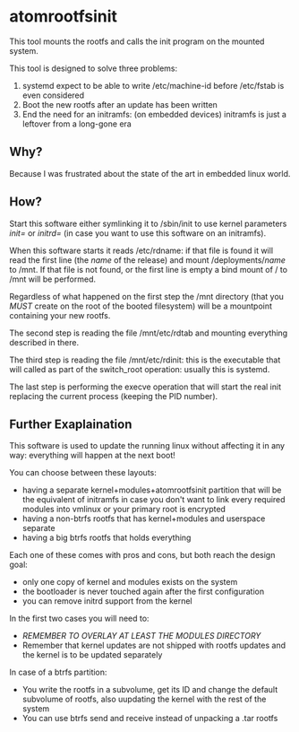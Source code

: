 # atomrootfsinit

This tool mounts the rootfs and calls the init program on the mounted system.

This tool is designed to solve three problems:
1. systemd expect to be able to write /etc/machine-id before /etc/fstab is even considered
2. Boot the new rootfs after an update has been written
3. End the need for an initramfs: (on embedded devices) initramfs is just a leftover from a long-gone era

## Why?

Because I was frustrated about the state of the art in embedded linux world.

## How?

Start this software either symlinking it to /sbin/init to use kernel parameters *init=* or *initrd=* (in case you want to use this software on an initramfs).

When this software starts it reads /etc/rdname: if that file is found it will read the first line (the *name* of the release) and mount /deployments/*name* to /mnt. If that file is not found, or the first line is empty a bind mount of / to /mnt will be performed.

Regardless of what happened on the first step the /mnt directory (that you _MUST_ create on the root of the booted filesystem) will be a mountpoint containing your new rootfs.

The second step is reading the file /mnt/etc/rdtab and mounting everything described in there.

The third step is reading the file /mnt/etc/rdinit: this is the executable that will called as part of the switch_root operation: usually this is systemd.

The last step is performing the execve operation that will start the real init replacing the current process (keeping the PID number).

## Further Exaplaination

This software is used to update the running linux without affecting it in any way: everything will happen at the next boot!

You can choose between these layouts:
- having a separate kernel+modules+atomrootfsinit partition that will be the equivalent of initramfs in case you don't want to link every required modules into vmlinux or your primary root is encrypted
- having a non-btrfs rootfs that has kernel+modules and userspace separate
- having a big btrfs rootfs that holds everything

Each one of these comes with pros and cons, but both reach the design goal:
- only one copy of kernel and modules exists on the system
- the bootloader is never touched again after the first configuration
- you can remove initrd support from the kernel

In the first two cases you will need to:
- _REMEMBER TO OVERLAY AT LEAST THE MODULES DIRECTORY_
- Remember that kernel updates are not shipped with rootfs updates and the kernel is to be updated separately

In case of a btrfs partition:
- You write the rootfs in a subvolume, get its ID and change the default subvolume of rootfs, also uupdating the kernel with the rest of the system
- You can use btrfs send and receive instead of unpacking a .tar rootfs
